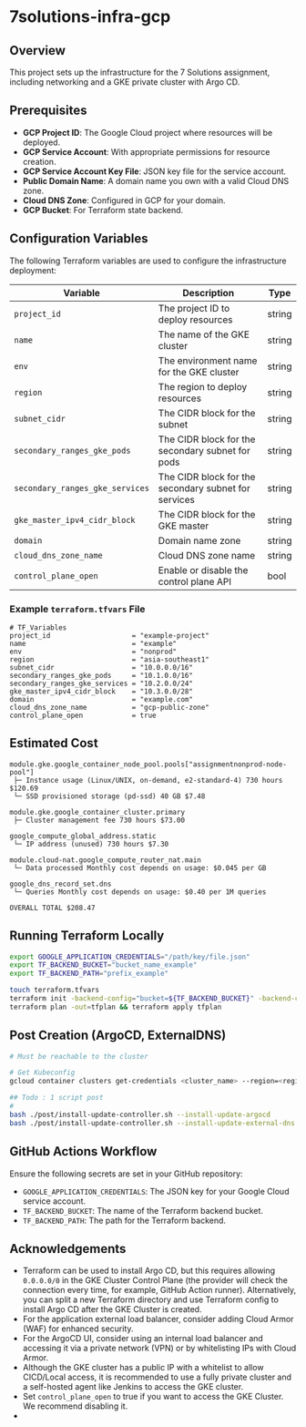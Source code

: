 # 7solutions-infra-gcp

## Overview

This project sets up the infrastructure for the 7 Solutions assignment, including networking and a GKE private cluster with Argo CD.

## Prerequisites

- **GCP Project ID**: The Google Cloud project where resources will be deployed.
- **GCP Service Account**: With appropriate permissions for resource creation.
- **GCP Service Account Key File**: JSON key file for the service account.
- **Public Domain Name**: A domain name you own with a valid Cloud DNS zone.
- **Cloud DNS Zone**: Configured in GCP for your domain.
- **GCP Bucket**: For Terraform state backend.

## Configuration Variables

The following Terraform variables are used to configure the infrastructure deployment:

| Variable                        | Description                                          | Type   |
| ------------------------------- | ---------------------------------------------------- | ------ |
| `project_id`                    | The project ID to deploy resources                   | string |
| `name`                          | The name of the GKE cluster                          | string |
| `env`                           | The environment name for the GKE cluster             | string |
| `region`                        | The region to deploy resources                       | string |
| `subnet_cidr`                   | The CIDR block for the subnet                        | string |
| `secondary_ranges_gke_pods`     | The CIDR block for the secondary subnet for pods     | string |
| `secondary_ranges_gke_services` | The CIDR block for the secondary subnet for services | string |
| `gke_master_ipv4_cidr_block`    | The CIDR block for the GKE master                    | string |
| `domain`                        | Domain name zone                                     | string |
| `cloud_dns_zone_name`           | Cloud DNS zone name                                  | string |
| `control_plane_open`            | Enable or disable the control plane API              | bool   |

### Example `terraform.tfvars` File

```hcl
# TF_Variables
project_id                    = "example-project"
name                          = "example"
env                           = "nonprod"
region                        = "asia-southeast1"
subnet_cidr                   = "10.0.0.0/16"
secondary_ranges_gke_pods     = "10.1.0.0/16"
secondary_ranges_gke_services = "10.2.0.0/24"
gke_master_ipv4_cidr_block    = "10.3.0.0/28"
domain                        = "example.com"
cloud_dns_zone_name           = "gcp-public-zone"
control_plane_open            = true
```

## Estimated Cost

```table
module.gke.google_container_node_pool.pools["assignmentnonprod-node-pool"]
 ├─ Instance usage (Linux/UNIX, on-demand, e2-standard-4) 730 hours $120.69
 └─ SSD provisioned storage (pd-ssd) 40 GB $7.48

module.gke.google_container_cluster.primary
 ├─ Cluster management fee 730 hours $73.00

google_compute_global_address.static
 └─ IP address (unused) 730 hours $7.30

module.cloud-nat.google_compute_router_nat.main
 └─ Data processed Monthly cost depends on usage: $0.045 per GB

google_dns_record_set.dns
 └─ Queries Monthly cost depends on usage: $0.40 per 1M queries

OVERALL TOTAL $208.47
```

## Running Terraform Locally

```sh
export GOOGLE_APPLICATION_CREDENTIALS="/path/key/file.json"
export TF_BACKEND_BUCKET="bucket_name_example"
export TF_BACKEND_PATH="prefix_example"

touch terraform.tfvars
terraform init -backend-config="bucket=${TF_BACKEND_BUCKET}" -backend-config="prefix=${TF_BACKEND_PATH}"
terraform plan -out=tfplan && terraform apply tfplan
```

## Post Creation (ArgoCD, ExternalDNS)

```sh
# Must be reachable to the cluster

# Get Kubeconfig
gcloud container clusters get-credentials <cluster_name> --region=<region>

## Todo : 1 script post 
# 
bash ./post/install-update-controller.sh --install-update-argocd
bash ./post/install-update-controller.sh --install-update-external-dns


```

## GitHub Actions Workflow

Ensure the following secrets are set in your GitHub repository:

- `GOOGLE_APPLICATION_CREDENTIALS`: The JSON key for your Google Cloud service account.
- `TF_BACKEND_BUCKET`: The name of the Terraform backend bucket.
- `TF_BACKEND_PATH`: The path for the Terraform backend.

## Acknowledgements

- Terraform can be used to install Argo CD, but this requires allowing `0.0.0.0/0` in the GKE Cluster Control Plane (the provider will check the connection every time, for example, GitHub Action runner). Alternatively, you can split a new Terraform directory and use Terraform config to install Argo CD after the GKE Cluster is created.
- For the application external load balancer, consider adding Cloud Armor (WAF) for enhanced security.
- For the ArgoCD UI, consider using an internal load balancer and accessing it via a private network (VPN) or by whitelisting IPs with Cloud Armor.
- Although the GKE cluster has a public IP with a whitelist to allow CICD/Local access, it is recommended to use a fully private cluster and a self-hosted agent like Jenkins to access the GKE cluster.
- Set `control_plane_open` to true if you want to access the GKE Cluster. We recommend disabling it.
- 